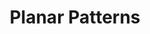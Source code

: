 ---
title: 'Planar Patterns'
image: 'image.png'
redirect: 'techs/collections/patterns/function:pattern_2D'

content:
    items: 
        - '@taxonomy.function': 'pattern_2D'
    filter:
        published: true
        type: 'tech' 
---